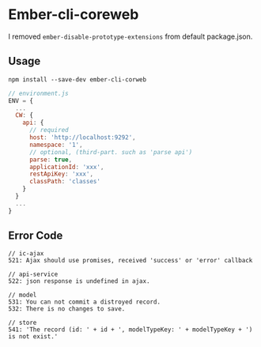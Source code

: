 # Ember-cli-coreweb

I removed `ember-disable-prototype-extensions` from default package.json.

## Usage

`npm install --save-dev ember-cli-corweb`

```js
// environment.js
ENV = {
  ...
  CW: {
    api: {
      // required
      host: 'http://localhost:9292',
      namespace: '1',
      // optional, (third-part. such as 'parse api')
      parse: true,
      applicationId: 'xxx',
      restApiKey: 'xxx',
      classPath: 'classes'
    }
  }
  ...
}
```

## Error Code

```
// ic-ajax
521: Ajax should use promises, received 'success' or 'error' callback

// api-service
522: json response is undefined in ajax.

// model
531: You can not commit a distroyed record.
532: There is no changes to save.

// store
541: 'The record (id: ' + id + ', modelTypeKey: ' + modelTypeKey + ') is not exist.'
```
